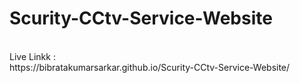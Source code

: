 # Scurity-CCtv-Service-Website
<br>
Live Linkk :
<br>
https://bibratakumarsarkar.github.io/Scurity-CCtv-Service-Website/
